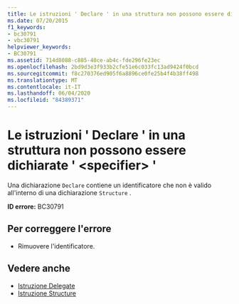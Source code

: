 ```yaml
---
title: Le istruzioni ' Declare ' in una struttura non possono essere dichiarate ' <specifier> '
ms.date: 07/20/2015
f1_keywords:
- bc30791
- vbc30791
helpviewer_keywords:
- BC30791
ms.assetid: 714d8088-c885-40ce-ab4c-fde296fe23ec
ms.openlocfilehash: 2bd9d3e3f933b2cfe51e6c033fc13ad9424f0bcd
ms.sourcegitcommit: f8c270376ed905f6a8896ce0fe25b4f4b38ff498
ms.translationtype: MT
ms.contentlocale: it-IT
ms.lasthandoff: 06/04/2020
ms.locfileid: "84389371"
---
```

# <a name="declare-statements-in-a-structure-cannot-be-declared-specifier"></a>Le istruzioni ' Declare ' in una struttura non possono essere dichiarate ' \<specifier> '
Una dichiarazione `Declare` contiene un identificatore che non è valido all'interno di una dichiarazione `Structure` .  
  
 **ID errore:** BC30791  
  
## <a name="to-correct-this-error"></a>Per correggere l'errore  
  
- Rimuovere l'identificatore.  
  
## <a name="see-also"></a>Vedere anche

- [Istruzione Delegate](../language-reference/statements/delegate-statement.md)
- [Istruzione Structure](../language-reference/statements/structure-statement.md)
